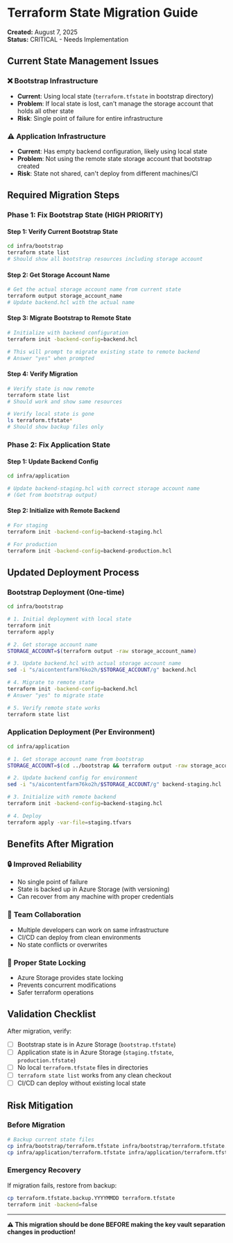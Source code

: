 # Terraform State Migration Guide

**Created:** August 7, 2025  
**Status:** CRITICAL - Needs Implementation

## Current State Management Issues

### ❌ **Bootstrap Infrastructure**
- **Current**: Using local state (`terraform.tfstate` in bootstrap directory)
- **Problem**: If local state is lost, can't manage the storage account that holds all other state
- **Risk**: Single point of failure for entire infrastructure

### ⚠️ **Application Infrastructure** 
- **Current**: Has empty backend configuration, likely using local state
- **Problem**: Not using the remote state storage account that bootstrap created
- **Risk**: State not shared, can't deploy from different machines/CI

## Required Migration Steps

### **Phase 1: Fix Bootstrap State (HIGH PRIORITY)**

#### **Step 1: Verify Current Bootstrap State**
```bash
cd infra/bootstrap
terraform state list
# Should show all bootstrap resources including storage account
```

#### **Step 2: Get Storage Account Name**
```bash
# Get the actual storage account name from current state
terraform output storage_account_name
# Update backend.hcl with the actual name
```

#### **Step 3: Migrate Bootstrap to Remote State**
```bash
# Initialize with backend configuration
terraform init -backend-config=backend.hcl

# This will prompt to migrate existing state to remote backend
# Answer "yes" when prompted
```

#### **Step 4: Verify Migration**
```bash
# Verify state is now remote
terraform state list
# Should work and show same resources

# Verify local state is gone
ls terraform.tfstate*
# Should show backup files only
```

### **Phase 2: Fix Application State**

#### **Step 1: Update Backend Config**
```bash
cd infra/application

# Update backend-staging.hcl with correct storage account name
# (Get from bootstrap output)
```

#### **Step 2: Initialize with Remote Backend**
```bash
# For staging
terraform init -backend-config=backend-staging.hcl

# For production  
terraform init -backend-config=backend-production.hcl
```

## Updated Deployment Process

### **Bootstrap Deployment (One-time)**
```bash
cd infra/bootstrap

# 1. Initial deployment with local state
terraform init
terraform apply

# 2. Get storage account name
STORAGE_ACCOUNT=$(terraform output -raw storage_account_name)

# 3. Update backend.hcl with actual storage account name
sed -i "s/aicontentfarm76ko2h/$STORAGE_ACCOUNT/g" backend.hcl

# 4. Migrate to remote state
terraform init -backend-config=backend.hcl
# Answer "yes" to migrate state

# 5. Verify remote state works
terraform state list
```

### **Application Deployment (Per Environment)**
```bash
cd infra/application

# 1. Get storage account name from bootstrap
STORAGE_ACCOUNT=$(cd ../bootstrap && terraform output -raw storage_account_name)

# 2. Update backend config for environment
sed -i "s/aicontentfarm76ko2h/$STORAGE_ACCOUNT/g" backend-staging.hcl

# 3. Initialize with remote backend
terraform init -backend-config=backend-staging.hcl

# 4. Deploy
terraform apply -var-file=staging.tfvars
```

## Benefits After Migration

### 🔒 **Improved Reliability**
- No single point of failure
- State is backed up in Azure Storage (with versioning)
- Can recover from any machine with proper credentials

### 👥 **Team Collaboration** 
- Multiple developers can work on same infrastructure
- CI/CD can deploy from clean environments
- No state conflicts or overwrites

### 🔄 **Proper State Locking**
- Azure Storage provides state locking
- Prevents concurrent modifications
- Safer terraform operations

## Validation Checklist

After migration, verify:

- [ ] Bootstrap state is in Azure Storage (`bootstrap.tfstate`)
- [ ] Application state is in Azure Storage (`staging.tfstate`, `production.tfstate`)  
- [ ] No local `terraform.tfstate` files in directories
- [ ] `terraform state list` works from any clean checkout
- [ ] CI/CD can deploy without existing local state

## Risk Mitigation

### **Before Migration**
```bash
# Backup current state files
cp infra/bootstrap/terraform.tfstate infra/bootstrap/terraform.tfstate.backup.$(date +%Y%m%d)
cp infra/application/terraform.tfstate infra/application/terraform.tfstate.backup.$(date +%Y%m%d)
```

### **Emergency Recovery**
If migration fails, restore from backup:
```bash
cp terraform.tfstate.backup.YYYYMMDD terraform.tfstate
terraform init -backend=false
```

---

**⚠️ This migration should be done BEFORE making the key vault separation changes in production!**

